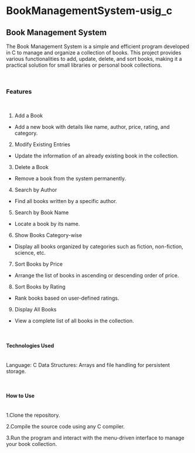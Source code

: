 # BookManagementSystem-usig_c


<h2>Book Management System </h2>

The Book Management System is a simple and efficient program developed in C to manage and organize a collection of books. 
This project provides various functionalities to add, update, delete, and sort books, making it a practical solution for small libraries or personal book collections.

<br><h3>Features</h3><br>
1. Add a Book
  - Add a new book with details like name, author, price, rating, and category.

2. Modify Existing Entries
  - Update the information of an already existing book in the collection.

3. Delete a Book
  - Remove a book from the system permanently.

4. Search by Author
  - Find all books written by a specific author.

5. Search by Book Name
  - Locate a book by its name.
    
6. Show Books Category-wise
  - Display all books organized by categories such as fiction, non-fiction, science, etc.

7. Sort Books by Price
  - Arrange the list of books in ascending or descending order of price.

8. Sort Books by Rating
  - Rank books based on user-defined ratings.

9. Display All Books
  - View a complete list of all books in the collection.

<br><h4>Technologies Used</h4><br>
Language: C
Data Structures: Arrays and file handling for persistent storage.

<br><h4>How to Use</h4><br>
1.Clone the repository.

2.Compile the source code using any C compiler.

3.Run the program and interact with the menu-driven interface to manage your book collection.
